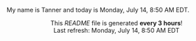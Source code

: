 My name is Tanner and today is Monday, July 14, 8:50 AM EDT.

<p align="center">This <i>README</i> file is generated <b>every 3 hours</b>!</br>Last refresh: Monday, July 14, 8:50 AM EDT<br /></p>
